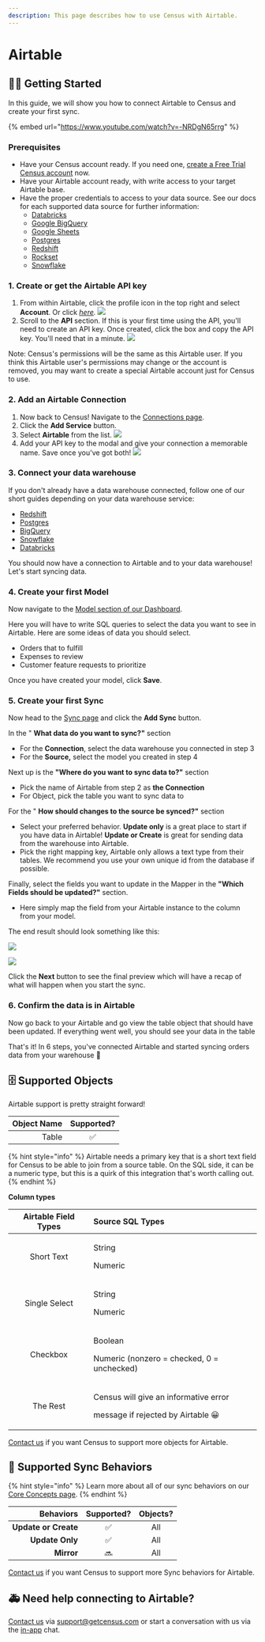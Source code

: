 ```yaml
---
description: This page describes how to use Census with Airtable.
---
```


# Airtable

## 🏃‍♀️ Getting Started

In this guide, we will show you how to connect Airtable to Census and create your first sync.

{% embed url="https://www.youtube.com/watch?v=-NRDgN65rrg" %}

### Prerequisites

* Have your Census account ready. If you need one, [create a Free Trial Census account](https://app.getcensus.com/) now.
* Have your Airtable account ready, with write access to your target Airtable base.
* Have the proper credentials to access to your data source. See our docs for each supported data source for further information:
  * [Databricks](https://docs.getcensus.com/sources/databricks)
  * [Google BigQuery](https://docs.getcensus.com/sources/google-bigquery)
  * [Google Sheets](https://docs.getcensus.com/sources/google-sheets)
  * [Postgres](https://docs.getcensus.com/sources/postgres)
  * [Redshift](https://docs.getcensus.com/sources/redshift)
  * [Rockset](https://docs.getcensus.com/sources/rockset)
  * [Snowflake](https://docs.getcensus.com/sources/snowflake)

### 1. Create or get the Airtable API key

1. From within Airtable, click the profile icon in the top right and select **Account**. Or click [_here_](https://airtable.com/account)_._  ![](../.gitbook/assets/screely-1629998696109.png) 
2. Scroll to the **API** section. If this is your first time using the API, you'll need to create an API key. Once created, click the box and copy the API key. You'll need that in a minute.   ![](../.gitbook/assets/screely-1629998745164.png) 

Note: Census's permissions will be the same as this Airtable user. If you think this Airtable user's permissions may change or the account is removed, you may want to create a special Airtable account just for Census to use.

### 2. Add an Airtable Connection

1. Now back to Census! Navigate to the [Connections page](https://app.getcensus.com/connections).
2. Click the **Add Service** button.
3. Select **Airtable** from the list. ![](../.gitbook/assets/screely-1629998477683.png) 
4. Add your API key to the modal and give your connection a memorable name. Save once you've got both! ![](../.gitbook/assets/screely-1629999170323.png) 



### 3. Connect your data warehouse

If you don't already have a data warehouse connected, follow one of our short guides depending on your data warehouse service:

* [Redshift](https://help.getcensus.com/article/10-configuring-redshift-postgresql-access)
* [Postgres](https://help.getcensus.com/article/10-configuring-redshift-postgresql-access)
* [BigQuery](https://help.getcensus.com/article/21-configuring-bigquery-access)
* [Snowflake](https://help.getcensus.com/article/8-configuring-snowflake-access)
* [Databricks](../sources/databricks.md)

You should now have a connection to Airtable and to your data warehouse! Let's start syncing data. 

### 4. Create your first Model <a id="3-create-your-first-model"></a>

Now navigate to the [Model section of our Dashboard](https://app.getcensus.com/models).​‌

Here you will have to write SQL queries to select the data you want to see in Airtable. Here are some ideas of data you should select‌.

* Orders that to fulfill
* Expenses to review
* Customer feature requests to prioritize

Once you have created your model, click **Save**.‌

### 5. Create your first Sync <a id="4-create-your-first-sync"></a>

Now head to the [Sync page](https://app.getcensus.com/syncs) and click the **Add Sync** button‌.

In the " **What data do you want to sync?"** section‌

* For the **Connection**, select the data warehouse you connected in step 3
* For the **Source,** select the model you created in step 4

Next up is the **"Where do you want to sync data to?"** section‌

* Pick the name of Airtable from step 2 as **the Connection**
* For Object, pick the table you want to sync data to

For the " **How should changes to the source be synced?"** section‌

* Select your preferred behavior. **Update only** is a great place to start if you have data in Airtable! **Update or Create** is great for sending data from the warehouse into Airtable.
* Pick the right mapping key, Airtable only allows a text type from their tables. We recommend you use your own unique id from the database if possible.

Finally, select the fields you want to update in the Mapper in the **"Which Fields should be updated?"** section‌.

* Here simply map the field from your Airtable instance to the column from your model.

The end result should look something like this​:

![](../.gitbook/assets/screen-shot-2021-08-27-at-11.34.46-am.png)

![](../.gitbook/assets/screen-shot-2021-08-27-at-11.34.57-am%20%281%29.png)

Click the **Next** button to see the final preview which will have a recap of what will happen when you start the sync‌.

### 6. Confirm the data is in Airtable <a id="5-confirm-the-data-is-in-intercom"></a>

Now go back to your Airtable and go view the table object that should have been updated. If everything went well, you should see your data in the table​

That's it! In 6 steps, you've connected Airtable and started syncing orders data from your warehouse 🎉

## 🗄 Supported Objects

Airtable support is pretty straight forward!

| **Object Name** | **Supported?** |
| ---: | :---: |
| Table | ✅ |

{% hint style="info" %}
Airtable needs a primary key that is a short text field for Census to be able to join from a source table. On the SQL side, it can be a numeric type, but this is a quirk of this integration that's worth calling out.
{% endhint %}

**Column types**

<table>
  <thead>
    <tr>
      <th style="text-align:center">Airtable Field Types</th>
      <th style="text-align:left">Source SQL Types</th>
    </tr>
  </thead>
  <tbody>
    <tr>
      <td style="text-align:center">Short Text</td>
      <td style="text-align:left">
        <p>String</p>
        <p>Numeric</p>
      </td>
    </tr>
    <tr>
      <td style="text-align:center">Single Select</td>
      <td style="text-align:left">
        <p>String</p>
        <p>Numeric</p>
      </td>
    </tr>
    <tr>
      <td style="text-align:center">Checkbox</td>
      <td style="text-align:left">
        <p>Boolean</p>
        <p>Numeric (nonzero = checked, 0 = unchecked)</p>
      </td>
    </tr>
    <tr>
      <td style="text-align:center">The Rest</td>
      <td style="text-align:left">
        <p>Census will give an informative error</p>
        <p>message if rejected by Airtable &#x1F600;</p>
      </td>
    </tr>
  </tbody>
</table>

[Contact us](mailto:support@getcensus.com) if you want Census to support more objects for Airtable.

## 🔄 Supported Sync Behaviors

{% hint style="info" %}
Learn more about all of our sync behaviors on our [Core Concepts page](../basics/core-concept.md#the-different-sync-behaviors).
{% endhint %}

| **Behaviors** | **Supported?** | **Objects?** |
| ---: | :---: | :---: |
| **Update or Create** | ✅ | All |
| **Update Only** | ✅ | All |
| **Mirror** | 🔜 | All |

[Contact us](mailto:support@getcensus.com) if you want Census to support more Sync behaviors for Airtable.

## 🚑 Need help connecting to Airtable?

[Contact us](mailto:support@getcensus.com) via support@getcensus.com or start a conversation with us via the [in-app](https://app.getcensus.com) chat.

